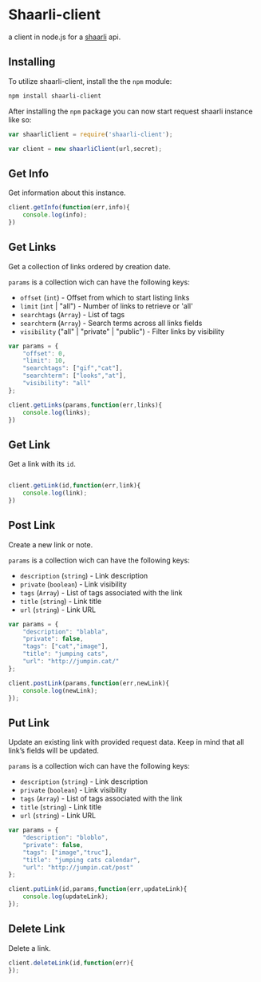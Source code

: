 # Shaarli-client

a client in node.js for a [shaarli](https://github.com/shaarli/Shaarli) api.

## Installing

To utilize shaarli-client, install the the `npm` module:

```bash
npm install shaarli-client
```

After installing the `npm` package you can now start request shaarli instance like so:

```js
var shaarliClient = require('shaarli-client');

var client = new shaarliClient(url,secret);
```

## Get Info

Get information about this instance.

```js
client.getInfo(function(err,info){
	console.log(info);
})
```

## Get Links 

Get a collection of links ordered by creation date.
	
`params` is a collection wich can have the following keys:
	
- `offset` (`int`) - Offset from which to start listing links
- `limit` (`int` | "all") - Number of links to retrieve or 'all'
- `searchtags` (`Array`) - List of tags
- `searchterm` (`Array`) - Search terms across all links fields
- `visibility` ("all" | "private" | "public") - Filter links by visibility

```js 
var params = {
	"offset": 0,
	"limit": 10,
	"searchtags": ["gif","cat"],
	"searchterm": ["looks","at"],
	"visibility": "all"
};

client.getLinks(params,function(err,links){
	console.log(links);
})
```

## Get Link

Get a link with its `id`.
	

```js 

client.getLink(id,function(err,link){
	console.log(link);
})
```

## Post Link

Create a new link or note.

`params` is a collection wich can have the following keys:

- `description` (`string`) - Link description
- `private` (`boolean`) - Link visibility
- `tags` (`Array`) - List of tags associated with the link
- `title` (`string`) - Link title
- `url` (`string`) - Link URL

```js
var params = {
	"description": "blabla",
	"private": false,
	"tags": ["cat","image"],
	"title": "jumping cats",
	"url": "http://jumpin.cat/"
};

client.postLink(params,function(err,newLink){
	console.log(newLink);
});
```

## Put Link

Update an existing link with provided request data. Keep in mind that all link’s fields will be updated.

`params` is a collection wich can have the following keys:

- `description` (`string`) - Link description
- `private` (`boolean`) - Link visibility
- `tags` (`Array`) - List of tags associated with the link
- `title` (`string`) - Link title
- `url` (`string`) - Link URL

```js
var params = {
	"description": "bloblo",
	"private": false,
	"tags": ["image","truc"],
	"title": "jumping cats calendar",
	"url": "http://jumpin.cat/post"
};

client.putLink(id,params,function(err,updateLink){
	console.log(updateLink);
});
```

## Delete Link

Delete a link.
	
```js 
client.deleteLink(id,function(err){
});
```

